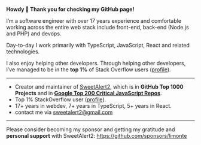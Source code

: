 **Howdy 👋 Thank you for checking my GitHub page!**

I’m a software engineer with over 17 years experience and comfortable working across the entire web stack include front-end, back-end (Node.js and PHP) and devops.

Day-to-day I work primarily with TypeScript, JavaScript, React and related technologies.

I also enjoy helping other developers. Through helping other developers, I’ve managed to be in the **top 1%** of Stack Overflow users ([profile](https://stackoverflow.com/users/1331425/limon-monte?tab=profile)).

---

 - Creator and maintainer of [SweetAlert2](https://github.com/sweetalert2/sweetalert2), which is in **GitHub Top 1000 Projects** and in [**Google Top 200 Critical JavaScript Repos**](https://github.com/ossf/criticality_score). 
 - Top 1% StackOverflow user ([profile](https://stackoverflow.com/users/1331425/limon-monte?tab=profile)).
 - 17+ years in webdev, 7+ years in TypeScript, 5+ years in React.
 - contact me via sweetalert2@gmail.com

---

Please consider becoming my sponsor and getting my gratitude and **personal support** with SweetAlert2: https://github.com/sponsors/limonte
